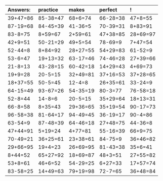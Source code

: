 | Answers: | practice | makes | perfect | ! |
| :--- | :--- | :--- | :--- | :--- |
| 39+47=86 | 85-38=47 | 68+6=74 | 66-28=38 | 47+8=55 | 
| 87-19=68 | 84-45=39 | 41-36=5 | 70-39=31 | 8+83=91 | 
| 83-8=75 | 8+59=67 | 2+59=61 | 47+38=85 | 28+69=97 | 
| 42+9=51 | 50-21=29 | 49+5=54 | 78-69=9 | 7+47=54 | 
| 52-44=8 | 8+84=92 | 28+27=55 | 54+29=83 | 61-52=9 | 
| 53-6=47 | 19+13=32 | 63-17=46 | 74-46=28 | 27+39=66 | 
| 21-8=13 | 43-28=15 | 60-42=18 | 14+29=43 | 4+69=73 | 
| 19+9=28 | 20-5=15 | 32+49=81 | 37+16=53 | 37+28=65 | 
| 18+37=55 | 50-5=45 | 12-4=8 | 26+35=61 | 33-24=9 | 
| 64-15=49 | 93-67=26 | 54-35=19 | 80-3=77 | 76-58=18 | 
| 52-8=44 | 14-8=6 | 20-5=15 | 35+29=64 | 18+13=31 | 
| 66-8=58 | 8+35=43 | 29+36=65 | 35+19=54 | 90-17=73 | 
| 96-58=38 | 81-64=17 | 94-49=45 | 36-19=17 | 90-4=86 | 
| 63-54=9 | 87-48=39 | 64-46=18 | 27+48=75 | 44-36=8 | 
| 47+44=91 | 5+19=24 | 4+77=81 | 55-16=39 | 66+9=75 | 
| 70-49=21 | 36+25=61 | 23+38=61 | 84-75=9 | 36+46=82 | 
| 29+66=95 | 19+4=23 | 26+69=95 | 81-43=38 | 35+6=41 | 
| 8+44=52 | 65+27=92 | 18+69=87 | 48+3=51 | 27+55=82 | 
| 53+8=61 | 46+6=52 | 54-29=25 | 6+27=33 | 17+57=74 | 
| 83-58=25 | 14+49=63 | 79+19=98 | 72-7=65 | 36+48=84 | 
